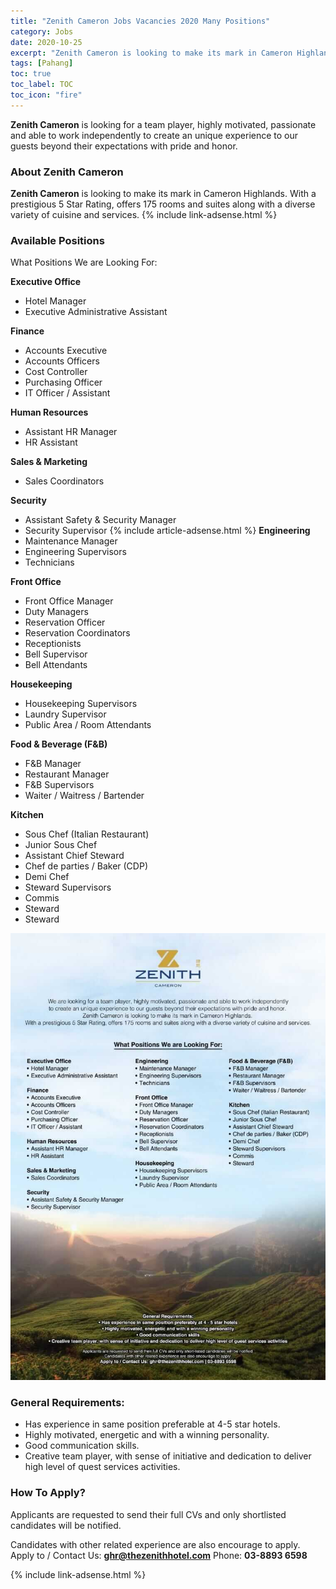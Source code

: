 ```yaml
---
title: "Zenith Cameron Jobs Vacancies 2020 Many Positions" 
category: Jobs 
date: 2020-10-25 
excerpt: "Zenith Cameron is looking to make its mark in Cameron Highlands. With a prestigious 5 Star Rating" 
tags: [Pahang] 
toc: true 
toc_label: TOC 
toc_icon: "fire" 
--- 
```

**Zenith Cameron** is looking for a team player, highly motivated, passionate and able to work independently to create an unique experience to our guests beyond their expectations with pride and honor.

### About Zenith Cameron

**Zenith Cameron** is looking to make its mark in Cameron Highlands. With a prestigious 5 Star Rating, offers 175 rooms and suites along with a diverse variety of cuisine and services.
{% include link-adsense.html %} 
### Available Positions
What Positions We are Looking For:

**Executive Office**
- Hotel Manager
- Executive Administrative Assistant

**Finance**
- Accounts Executive
- Accounts Officers
- Cost Controller
- Purchasing Officer
- IT Officer / Assistant

**Human Resources**
- Assistant HR Manager
- HR Assistant

**Sales & Marketing**
- Sales Coordinators

**Security**
- Assistant Safety & Security Manager
- Security Supervisor
{% include article-adsense.html %} 
**Engineering**
- Maintenance Manager
- Engineering Supervisors
- Technicians

**Front Office**
- Front Office Manager
- Duty Managers
- Reservation Officer
- Reservation Coordinators
- Receptionists
- Bell Supervisor
- Bell Attendants

**Housekeeping**
- Housekeeping Supervisors
- Laundry Supervisor
- Public Area / Room Attendants

**Food & Beverage (F&B)**
- F&B Manager
- Restaurant Manager
- F&B Supervisors
- Waiter / Waitress / Bartender

**Kitchen**
- Sous Chef (Italian Restaurant)
- Junior Sous Chef
- Assistant Chief Steward
- Chef de parties / Baker (CDP)
- Demi Chef
- Steward Supervisors
- Commis
- Steward
- Steward

![Zenith Cameron Jobs Ads Oct 2020!](/assets/images/2020-10/zenith-cameron-jobs-vacancies-oct-2020.jpg "Zenith Cameron Jobs 2020")

### General Requirements:
- Has experience in same position preferable at 4-5 star hotels.
- Highly motivated, energetic and with a winning personality.
- Good communication skills.
- Creative team player, with sense of initiative and dedication to deliver high level of quest services activities.

### How To Apply?
Applicants are requested to send their full CVs and only shortlisted candidates will be notified.

Candidates with other related experience are also encourage to apply.
Apply to / Contact Us: **ghr@thezenithhotel.com**
Phone: **03-8893 6598**

{% include link-adsense.html %} 